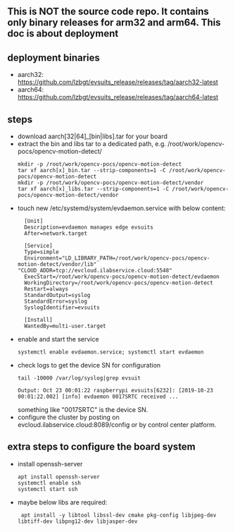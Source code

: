 ## This is __NOT__ the source code repo. It contains only binary releases for arm32 and arm64. This doc is about deployment
## deployment binaries
- aarch32: https://github.com/lzbgt/evsuits_release/releases/tag/aarch32-latest
- aarch64: https://github.com/lzbgt/evsuits_release/releases/tag/aarch64-latest

## steps
- download aarch[32|64]_[bin|libs].tar for your board
- extract the bin and libs tar to a dedicated path, e.g. /root/work/opencv-pocs/opencv-motion-detect/
  ```
  mkdir -p /root/work/opencv-pocs/opencv-motion-detect
  tar xf aarch[x]_bin.tar --strip-components=1 -C /root/work/opencv-pocs/opencv-motion-detect
  mkdir -p /root/work/opencv-pocs/opencv-motion-detect/vendor
  tar xf aarch[x]_libs.tar --strip-components=1 -C /root/work/opencv-pocs/opencv-motion-detect/vendor
  ```
- touch new /etc/systemd/system/evdaemon.service with below content:
  ```
    [Unit]
    Description=evdaemon manages edge evsuits
    After=network.target

    [Service]
    Type=simple
    Environment="LD_LIBRARY_PATH=/root/work/opencv-pocs/opencv-motion-detect/vendor/lib" "CLOUD_ADDR=tcp://evcloud.ilabservice.cloud:5548"
    ExecStart=/root/work/opencv-pocs/opencv-motion-detect/evdaemon
    WorkingDirectory=/root/work/opencv-pocs/opencv-motion-detect
    Restart=always
    StandardOutput=syslog
    StandardError=syslog
    SyslogIdentifier=evsuits

    [Install]
    WantedBy=multi-user.target
  ```
- enable and start the service
  ```
  systemctl enable evdaemon.service; systemctl start evdaemon
  ```
- check logs to get the device SN for configuration
  ```
  tail -10000 /var/log/syslog|grep evsuit

  Output: Oct 23 00:01:22 raspberrypi evsuits[6232]: [2019-10-23 00:01:22.002] [info] evdaemon 0017SRTC received ...
  ```
  something like "0017SRTC" is the device SN.
- configure the cluster by posting on evcloud.ilabservice.cloud:8089/config or by control center platform.


## extra steps to configure the board system
- install openssh-server
  ```
  apt install openssh-server
  systemctl enable ssh
  systemctl start ssh
  ```
- maybe below libs are required:
  ```
   apt install -y libtool libssl-dev cmake pkg-config libjpeg-dev libtiff-dev libpng12-dev libjasper-dev
  ```
